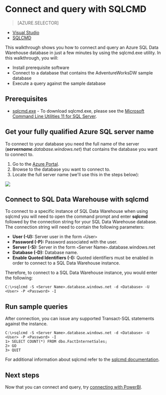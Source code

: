 <properties
   pageTitle="Get started: Connect to Azure SQL Data Warehouse | Microsoft Azure"
   description="Get started with connecting to SQL Data Warehouse and running some queries."
   services="sql-data-warehouse"
   documentationCenter="NA"
   authors="twounder"
   manager=""
   editor=""/>

<tags
   ms.service="sql-data-warehouse"
   ms.devlang="NA"
   ms.topic="get-started-article"
   ms.tgt_pltfrm="NA"
   ms.workload="data-services"
   ms.date="10/20/2015"
   ms.author="twounder"/>

# Connect and query with SQLCMD

> [AZURE.SELECTOR]
- [Visual Studio](sql-data-warehouse-get-started-connect.md)
- [SQLCMD](sql-data-warehouse-get-started-connect-sqlcmd.md)

This walkthrough shows you how to connect and query an Azure SQL Data Warehouse database in just a few minutes by using the sqlcmd.exe utility. In this walkthrough, you will:

+ Install prerequisite software
+ Connect to a database that contains the AdventureWorksDW sample database
+ Execute a query against the sample database  

## Prerequisites

+ [sqlcmd.exe](https://msdn.microsoft.com/library/azure/ms162773.aspx) - To download sqlcmd.exe, please see the [Microsoft Command Line Utilities 11 for SQL Server](http://go.microsoft.com/fwlink/?LinkId=321501).

## Get your fully qualified Azure SQL server name

To connect to your database you need the full name  of the server (***servername**.database.windows.net*) that contains the database you want to connect to.

1. Go to the [Azure Portal](https://portal.azure.com).
2. Browse to the database you want to connect to.
3. Locate the full server name (we'll use this in the steps below):

![][1]


## Connect to SQL Data Warehouse with sqlcmd

To connect to a specific instance of SQL Data Warehouse when using sqlcmd you will need to open the command prompt and enter **sqlcmd** followed by the connection string for your SQL Data Warehouse database. The connection string will need to contain the following parameters:

+ **User (-U):** Server user in the form `<`User`>`
+ **Password (-P):** Password associated with the user.
+ **Server (-S):** Server in the form `<`Server Name`>`.database.windows.net
+ **Database (-D):** Database name.
+ **Enable Quoted Identifiers (-I):** Quoted identifiers must be enabled in order to connect to a SQL Data Warehouse instance.

Therefore, to connect to a SQL Data Warehouse instance, you would enter the following:

```
C:\>sqlcmd -S <Server Name>.database.windows.net -d <Database> -U <User> -P <Password> -I
```

## Run sample queries

After connection, you can issue any supported Transact-SQL statements against the instance. 

```
C:\>sqlcmd -S <Server Name>.database.windows.net -d <Database> -U <User> -P <Password> -I
1> SELECT COUNT(*) FROM dbo.FactInternetSales;
2> GO
3> QUIT
```

For additional information about sqlcmd refer to the [sqlcmd documentation](https://msdn.microsoft.com/library/azure/ms162773.aspx).


## Next steps

Now that you can connect and query, try [connecting with PowerBI][].

[connecting with PowerBI]: ./sql-data-warehouse-integrate-power-bi.md
 

<!--Image references-->
[1]: ./media/sql-data-warehouse-get-started-connect/get-server-name.png
